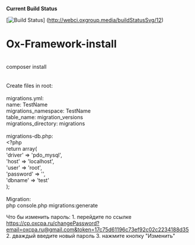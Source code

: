 **Current Build Status**

[![Build Status](http://webci.oxgroup.media/buildStatusSvg/12)]
(http://webci.oxgroup.media/buildStatusSvg/12)


# Ox-Framework-install

<br>composer install
<br>
<br>
<br>Create files in root:
<br>
<br>migrations.yml:
<br>name: TestName
<br>migrations_namespace:  TestName
<br>table_name: migration_versions
<br>migrations_directory: migrations
<br>
<br>migrations-db.php:
<br><?php
<br>return array(
<br>    'driver'    => 'pdo_mysql',
<br>    'host'      => 'localhost',
<br>    'user'      => 'root',
<br>    'password'  => '',
<br>    'dbname'    => 'test'
<br>);
<br>
<br>Migration:
<br>php console.php  migrations:generate



Что бы изменить пароль: 1. перейдите по ссылке https://cp.oxcpa.ru/changePassword?email=oxcpa.ru@gmail.com&token=17c75d61196c73ef92c02c2234188d35 2. дваждый введите новый пароль 3. нажмите кнопку "Изменить"
